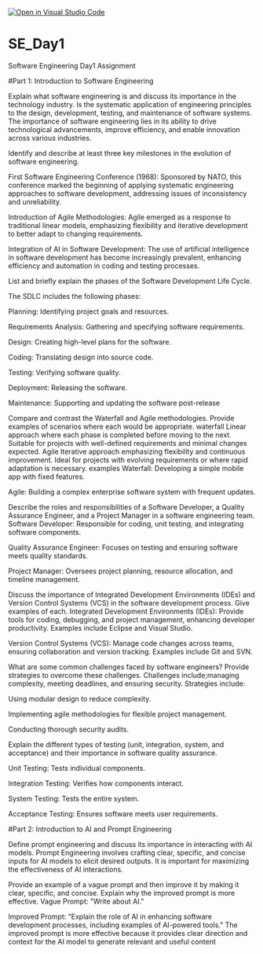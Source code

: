 [![Open in Visual Studio Code](https://classroom.github.com/assets/open-in-vscode-2e0aaae1b6195c2367325f4f02e2d04e9abb55f0b24a779b69b11b9e10269abc.svg)](https://classroom.github.com/online_ide?assignment_repo_id=18363781&assignment_repo_type=AssignmentRepo)
# SE_Day1
Software Engineering Day1 Assignment

#Part 1: Introduction to Software Engineering

Explain what software engineering is and discuss its importance in the technology industry.
Is the systematic application of engineering principles to the design, development, testing, and maintenance of software systems.
The importance of software engineering lies in its ability to drive technological advancements, improve efficiency, and enable innovation across various industries.

Identify and describe at least three key milestones in the evolution of software engineering.

First Software Engineering Conference (1968): Sponsored by NATO, this conference marked the beginning of applying systematic engineering approaches to software development, addressing issues of inconsistency and unreliability.

Introduction of Agile Methodologies: Agile emerged as a response to traditional linear models, emphasizing flexibility and iterative development to better adapt to changing requirements.

Integration of AI in Software Development: The use of artificial intelligence in software development has become increasingly prevalent, enhancing efficiency and automation in coding and testing processes.

List and briefly explain the phases of the Software Development Life Cycle.

The SDLC includes the following phases:

Planning: Identifying project goals and resources.

Requirements Analysis: Gathering and specifying software requirements.

Design: Creating high-level plans for the software.

Coding: Translating design into source code.

Testing: Verifying software quality.

Deployment: Releasing the software.

Maintenance: Supporting and updating the software post-release

Compare and contrast the Waterfall and Agile methodologies. Provide examples of scenarios where each would be appropriate.
waterfall
Linear approach where each phase is completed before moving to the next.
Suitable for projects with well-defined requirements and minimal changes expected.
Agile
Iterative approach emphasizing flexibility and continuous improvement.
Ideal for projects with evolving requirements or where rapid adaptation is necessary.
examples
Waterfall: Developing a simple mobile app with fixed features.

Agile: Building a complex enterprise software system with frequent updates.

Describe the roles and responsibilities of a Software Developer, a Quality Assurance Engineer, and a Project Manager in a software engineering team.
Software Developer: Responsible for coding, unit testing, and integrating software components.

Quality Assurance Engineer: Focuses on testing and ensuring software meets quality standards.

Project Manager: Oversees project planning, resource allocation, and timeline management.

Discuss the importance of Integrated Development Environments (IDEs) and Version Control Systems (VCS) in the software development process. Give examples of each.
Integrated Development Environments (IDEs): Provide tools for coding, debugging, and project management, enhancing developer productivity. Examples include Eclipse and Visual Studio.

Version Control Systems (VCS): Manage code changes across teams, ensuring collaboration and version tracking. Examples include Git and SVN.

What are some common challenges faced by software engineers? Provide strategies to overcome these challenges.
Challenges include;managing complexity, meeting deadlines, and ensuring security.
Strategies include:

Using modular design to reduce complexity.

Implementing agile methodologies for flexible project management.

Conducting thorough security audits.

Explain the different types of testing (unit, integration, system, and acceptance) and their importance in software quality assurance.

Unit Testing: Tests individual components.

Integration Testing: Verifies how components interact.

System Testing: Tests the entire system.

Acceptance Testing: Ensures software meets user requirements.

#Part 2: Introduction to AI and Prompt Engineering


Define prompt engineering and discuss its importance in interacting with AI models.
Prompt Engineering involves crafting clear, specific, and concise inputs for AI models to elicit desired outputs. It is important for maximizing the effectiveness of AI interactions.

Provide an example of a vague prompt and then improve it by making it clear, specific, and concise. Explain why the improved prompt is more effective.
Vague Prompt: "Write about AI."

Improved Prompt: "Explain the role of AI in enhancing software development processes, including examples of AI-powered tools."
The improved prompt is more effective because it provides clear direction and context for the AI model to generate relevant and useful content
